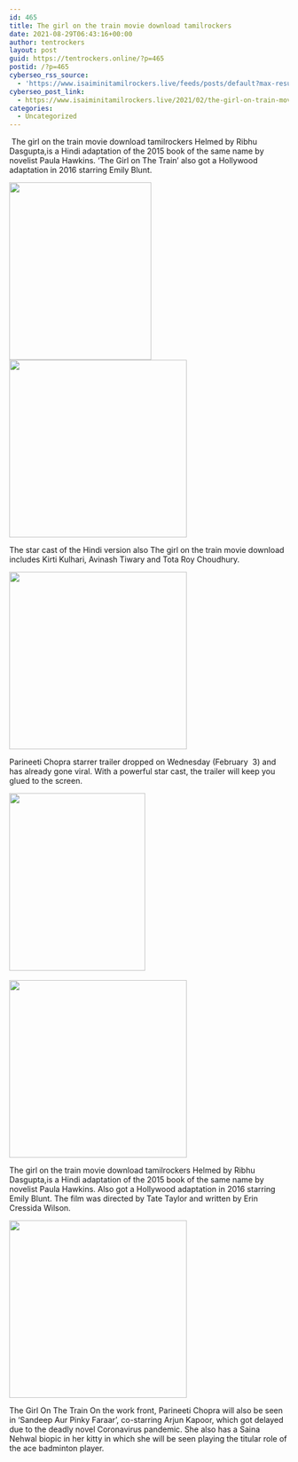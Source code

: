 ```yaml
---
id: 465
title: The girl on the train movie download tamilrockers
date: 2021-08-29T06:43:16+00:00
author: tentrockers
layout: post
guid: https://tentrockers.online/?p=465
postid: /?p=465
cyberseo_rss_source:
  - 'https://www.isaiminitamilrockers.live/feeds/posts/default?max-results=150&start-index=151'
cyberseo_post_link:
  - https://www.isaiminitamilrockers.live/2021/02/the-girl-on-train-movie-download.html
categories:
  - Uncategorized
---
```

<meta content="&nbsp;The girl on the train movie download tamilrockers Helmed by Ribhu Dasgupta,is a Hindi adaptation of the 2015 book of the same name by novel..." name="twitter:description" />

  


<center>
</center>

&nbsp;The girl on the train movie download tamilrockers Helmed by Ribhu Dasgupta,is a Hindi adaptation of the 2015 book of the same name by novelist Paula Hawkins. ‘The Girl on The Train’ also got a Hollywood adaptation in 2016 starring Emily Blunt.<ins data-width="0" data-height="0" class="n12a1d6fc15" data-domain="//aaaaaco.com" data-affquery="/81dee8bcaf/12a1d6fc15/?placementName=default"></ins>

<div class="separator">
  <a href="https://1.bp.blogspot.com/-pUhhHqIxkVc/YDc8WFlIrHI/AAAAAAAAATI/x4J1Fjo3dKgclABYUx7l7Xp7SMPOpViWwCLcBGAsYHQ/s2048/9781784161750.jpg" imageanchor="1"><img loading="lazy" border="0" data-original-height="2048" data-original-width="1313" height="320" src="https://1.bp.blogspot.com/-pUhhHqIxkVc/YDc8WFlIrHI/AAAAAAAAATI/x4J1Fjo3dKgclABYUx7l7Xp7SMPOpViWwCLcBGAsYHQ/w256-h320/9781784161750.jpg" width="256" /></a>
</div>



<div class="separator">
  <a href="https://aaaaaco.com/d4c26a5800/814a0890c9/?placementName=default" imageanchor="1" target="_blank" rel="noopener"><img border="0" data-original-height="166" data-original-width="800" src="https://1.bp.blogspot.com/-ZH8ukiDJyMM/YDc8bWJsVfI/AAAAAAAAATM/i_rVjY6jSaU1fPZjBOk9vmsILTTeWKyrgCLcBGAsYHQ/s320/unnamed.gif" width="320" /></a>
</div>

<ins data-width="0" data-height="0" class="n12a1d6fc15" data-domain="//aaaaaco.com" data-affquery="/81dee8bcaf/12a1d6fc15/?placementName=default"></ins>

The star cast of the Hindi version also The girl on the train movie download includes Kirti Kulhari, Avinash Tiwary and Tota Roy Choudhury.

<div class="separator">
  <a href="https://aaaaaco.com/d4c26a5800/814a0890c9/?placementName=default" imageanchor="1" target="_blank" rel="noopener"><img border="0" data-original-height="166" data-original-width="800" src="https://1.bp.blogspot.com/-5rIz2bwrzFM/YDc8hsNae0I/AAAAAAAAATQ/hAY_r7r7J8Y2TvtXeOksgd28Vb5u5Bu-gCLcBGAsYHQ/s320/unnamed.gif" width="320" /></a>
</div>

Parineeti Chopra starrer trailer dropped on Wednesday (February&nbsp; 3) and has already gone viral. With a powerful star cast, the trailer will keep you glued to the screen.<ins data-width="0" data-height="0" class="n12a1d6fc15" data-domain="//aaaaaco.com" data-affquery="/81dee8bcaf/12a1d6fc15/?placementName=default"></ins>

<div class="separator">
  <a href="https://1.bp.blogspot.com/-8xBCr9BAYgg/YDc8u4ynOlI/AAAAAAAAATg/__mtRMP1-ewTzhFe7rCJa_4c7Y0ihREgwCLcBGAsYHQ/s2048/9781784161750.jpg" imageanchor="1"><img loading="lazy" border="0" data-original-height="2048" data-original-width="1313" height="320" src="https://1.bp.blogspot.com/-8xBCr9BAYgg/YDc8u4ynOlI/AAAAAAAAATg/__mtRMP1-ewTzhFe7rCJa_4c7Y0ihREgwCLcBGAsYHQ/w245-h320/9781784161750.jpg" width="245" /></a>
</div>

<div class="separator">
  <a href="https://aaaaaco.com/d4c26a5800/814a0890c9/?placementName=default" imageanchor="1" target="_blank" rel="noopener"><br /><img border="0" data-original-height="166" data-original-width="800" src="https://1.bp.blogspot.com/-8-0jAplARLo/YDc8lSn6MlI/AAAAAAAAATU/iBQecfhzndgffySJtv27KUJoc7wnqDC8ACLcBGAsYHQ/s320/unnamed.gif" width="320" /></a>
</div>

<ins data-width="0" data-height="0" class="n12a1d6fc15" data-domain="//aaaaaco.com" data-affquery="/81dee8bcaf/12a1d6fc15/?placementName=default"></ins>

The girl on the train movie download tamilrockers Helmed by Ribhu Dasgupta,is a Hindi adaptation of the 2015 book of the same name by novelist Paula Hawkins. Also got a Hollywood adaptation in 2016 starring Emily Blunt. The film was directed by Tate Taylor and written by Erin Cressida Wilson.<ins data-width="0" data-height="0" class="n12a1d6fc15" data-domain="//aaaaaco.com" data-affquery="/81dee8bcaf/12a1d6fc15/?placementName=default"></ins>

<div class="separator">
  <a href="https://aaaaaco.com/d4c26a5800/814a0890c9/?placementName=default" imageanchor="1" target="_blank" rel="noopener"><img border="0" data-original-height="166" data-original-width="800" src="https://1.bp.blogspot.com/-B_ZpLwV7mBc/YDc8pE_npKI/AAAAAAAAATc/9J4Vk_3UpysTmndb8iRO3eHWucJqOWWAQCLcBGAsYHQ/s320/unnamed.gif" width="320" /></a>
</div>

<ins data-width="0" data-height="0" class="n12a1d6fc15" data-domain="//aaaaaco.com" data-affquery="/81dee8bcaf/12a1d6fc15/?placementName=default"></ins><ins data-width="0" data-height="0" class="n12a1d6fc15" data-domain="//aaaaaco.com" data-affquery="/81dee8bcaf/12a1d6fc15/?placementName=default"></ins>

The Girl On The Train On the work front, Parineeti Chopra will also be seen in ‘Sandeep Aur Pinky Faraar’, co-starring Arjun Kapoor, which got delayed due to the deadly novel Coronavirus pandemic. She also has a Saina Nehwal biopic in her kitty in which she will be seen playing the titular role of the ace badminton player.<ins data-width="0" data-height="0" class="n12a1d6fc15" data-domain="//aaaaaco.com" data-affquery="/81dee8bcaf/12a1d6fc15/?placementName=default"></ins>

<center>
</center>